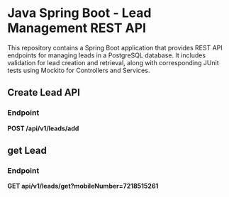 # Java Spring Boot - Lead Management REST API

This repository contains a Spring Boot application that provides REST API endpoints for managing leads in a PostgreSQL database. It includes validation for lead creation and retrieval, along with corresponding JUnit tests using Mockito for Controllers and Services.

##  Create Lead API

### Endpoint
 **POST /api/v1/leads/add**
  



##  get  Lead 

### Endpoint
 **GET api/v1/leads/get?mobileNumber=7218515261**
  


